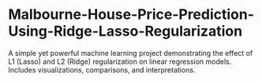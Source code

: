 # Malbourne-House-Price-Prediction-Using-Ridge-Lasso-Regularization
A simple yet powerful machine learning project demonstrating the effect of L1 (Lasso) and L2 (Ridge) regularization on linear regression models. Includes visualizations, comparisons, and interpretations.
